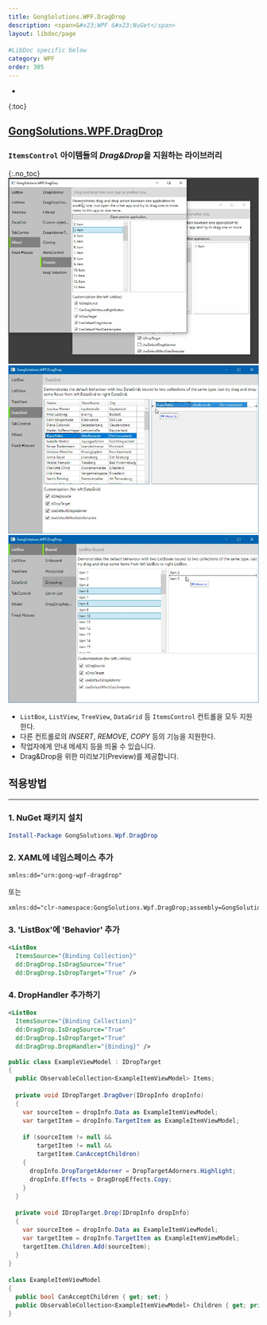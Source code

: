 ```yaml
---
title: GongSolutions.WPF.DragDrop
description: <span>&#x23;WPF &#x23;NuGet</span>
layout: libdoc/page

#LibDoc specific below
category: WPF
order: 305
---
```

* 
{:toc}

## [**GongSolutions.WPF.DragDrop**](https://github.com/punker76/gong-wpf-dragdrop)
### `ItemsControl` 아이템들의 *Drag&Drop*을 지원하는 라이브러리
{:.no_toc}
![](/assets/docs/300_WPF/305/1.webp)
![](/assets/docs/300_WPF/305/2.webp)
![](/assets/docs/300_WPF/305/3.webp)

* `ListBox`, `ListView`, `TreeView`, `DataGrid` 등 `ItemsControl` 컨트롤을 모두 지원한다.
* 다른 컨트롤로의 *INSERT*, *REMOVE*, *COPY* 등의 기능을 지원한다.
* 작업자에게 안내 메세지 등을 띄울 수 있습니다.
* Drag&Drop을 위한 미리보기(Preview)를 제공합니다.
  
## **적용방법**
---

### 1. NuGet 패키지 설치
```powershell
Install-Package GongSolutions.Wpf.DragDrop
```

### 2. XAML에 네임스페이스 추가
```xml
xmlns:dd="urn:gong-wpf-dragdrop"
```
또는
```xml
xmlns:dd="clr-namespace:GongSolutions.Wpf.DragDrop;assembly=GongSolutions.Wpf.DragDrop"
```

### 3. 'ListBox'에 'Behavior' 추가
```xml
<ListBox 
  ItemsSource="{Binding Collection}"
  dd:DragDrop.IsDragSource="True"
  dd:DragDrop.IsDropTarget="True" />  
```

### 4. DropHandler 추가하기
```xml
<ListBox 
  ItemsSource="{Binding Collection}"
  dd:DragDrop.IsDragSource="True"
  dd:DragDrop.IsDropTarget="True"
  dd:DragDrop.DropHandler="{Binding}" />
```
```csharp
public class ExampleViewModel : IDropTarget
{
  public ObservableCollection<ExampleItemViewModel> Items;
  
  private void IDropTarget.DragOver(IDropInfo dropInfo) 
  {
    var sourceItem = dropInfo.Data as ExampleItemViewModel;
    var targetItem = dropInfo.TargetItem as ExampleItemViewModel;
    
    if (sourceItem != null && 
        targetItem != null && 
        targetItem.CanAcceptChildren) 
    {
      dropInfo.DropTargetAdorner = DropTargetAdorners.Highlight;
      dropInfo.Effects = DragDropEffects.Copy;
    }
  }
  
  private void IDropTarget.Drop(IDropInfo dropInfo) 
  {
    var sourceItem = dropInfo.Data as ExampleItemViewModel;
    var targetItem = dropInfo.TargetItem as ExampleItemViewModel;
    targetItem.Children.Add(sourceItem);
  }
}

class ExampleItemViewModel
{
  public bool CanAcceptChildren { get; set; }
  public ObservableCollection<ExampleItemViewModel> Children { get; private set; }
}
```
